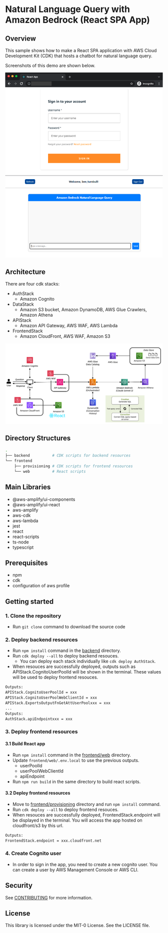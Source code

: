 # Natural Language Query with Amazon Bedrock (React SPA App)

## Overview

This sample shows how to make a React SPA application with AWS Cloud Development Kit (CDK) that hosts a chatbot for natural language query. 

Screenshots of this demo are shown below.

![screen-cognito](imgs/screen-cognito.png)
![screen-home](imgs/app-preview.PNG)

## Architecture

There are four cdk stacks:

- AuthStack
  - Amazon Cognito
- DataStack
  - Amazon S3 bucket, Amazon DynamoDB, AWS Glue Crawlers, Amazon Athena
- APIStack
  - Amazon API Gateway, AWS WAF, AWS Lambda
- FrontendStack
  - Amazon CloudFront, AWS WAF, Amazon S3

![Architecture](imgs/nlq-architecture.PNG)

## Directory Structures

```sh
.
├── backend          # CDK scripts for backend resources
└── frontend
    ├── provisioning # CDK scripts for frontend resources
    └── web          # React scripts
```

## Main Libraries

- @aws-amplify/ui-components
- @aws-amplify/ui-react
- aws-amplify
- aws-cdk
- aws-lambda
- jest
- react
- react-scripts
- ts-node
- typescript

## Prerequisites

- npm
- cdk
- configuration of aws profile

## Getting started

### 1. Clone the repository

- Run `git clone` command to download the source code

### 2. Deploy backend resources

- Run `npm install` command in the [backend](backend) directory.
- Run `cdk deploy --all` to deploy backend resouces.
  - You can deploy each stack individually like `cdk deploy AuthStack`.
- When resouces are successfully deployed, outputs such as APIStack.CognitoUserPoolId will be shown in the terminal. These values will be used to deploy frontend resouces.

```sh
Outputs:
APIStack.CognitoUserPoolId = xxx
APIStack.CognitoUserPoolWebClientId = xxx
APIStack.ExportsOutputFnGetAttUserPoolxxx = xxx
...
Outputs:
AuthStack.apiEndpointxxx = xxx
```

### 3. Deploy frontend resources

#### 3.1 Build React app

- Run `npm install` command in the [frontend/web](frontend/web) directory.
- Update `frontend/web/.env.local` to use the previous outputs.
  - userPoolId
  - userPoolWebClientId
  - apiEndpoint
- Run `npm run build` in the same directory to build react scripts.

#### 3.2 Deploy frontend resources

- Move to [frontend/provisioning](frontend/provisioning) directory and run `npm install` command.
- Run `cdk deploy --all` to deploy frontend resouces.
- When resouces are successfully deployed, FrontendStack.endpoint will be displayed in the terminal. You will access the app hosted on cloudfront/s3 by this url.

```sh
Outputs:
FrontendStack.endpoint = xxx.cloudfront.net
```

### 4. Create Cognito user

- In order to sign in the app, you need to create a new cognito user. You can create a user by AWS Management Console or AWS CLI.

## Security

See [CONTRIBUTING](CONTRIBUTING.md#security-issue-notifications) for more information.

## License

This library is licensed under the MIT-0 License. See the LICENSE file.
